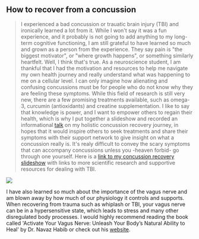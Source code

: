 ## How to recover from a concussion
> I experienced a bad concussion or trauatic brain injury (TBI) and ironically learned a lot from it. While I won't say it was a fun experience, and it probably is not going to add anything to my long-term cognitive functioning, I am still grateful to have learned so much and grown as a person from the experience. They say pain is "the biggest motivator", or "where growth happens", or something similarly heartfelt. Well, I think that's true. As a neuroscience student, I am thankful that I had the motivation and resources to help me navigate my own health journey and really understand what was happening to me on a cellular level. I can only imagine how alienating and confusing concussions must be for people who do not know why they are feeling these symptoms. While this field of research is still very new, there are a few promising treatments available, such as omega-3, curcumin (antioxidants) and creatine supplementation.
I like to say that knowledge is power, and I want to empower others to regain their health, which is why I put together a slideshow and recorded an informational [talk](https://www.youtube.com/watch?v=xyRGOKo__q0&t=685s) on my holistic concussion recovery journey, in hopes that it would inspire others to seek treatments and share their symptoms with their support network  to give insight on what a concussion really is. It's realy difficult to convey the scary symptoms that can accompany concussions unless you -heaven forbid- go through one yourself. Here is a [link to my concussion recovery slideshow](https://docs.google.com/presentation/d/1O8699A8tJiSB8LyywPFCP7YTitBrif0VHjsIlTgR0tQ/edit?usp=sharing) with links to more scientific research and supportive resources for dealing with TBI.

![](https://media.giphy.com/media/3oEdv3ua6sShGVy51K/giphy.gif)

I have also learned so much about the importance of the vagus nerve and am blown away by how much of our physiology it controls and supports. When recovering from trauma such as whiplash or TBI, your vagus nerve can be in a hypersensitive state, which leads to stress and many other disregulated body processes.
I would highly recommend reading the book called 'Activate Your Vagus Nerve: Unleash Your Body’s Natural Ability to Heal' by Dr. Navaz Habib or check out his [website](http://drhabib.ca/2016/07/activate-vagus-nerve/).
